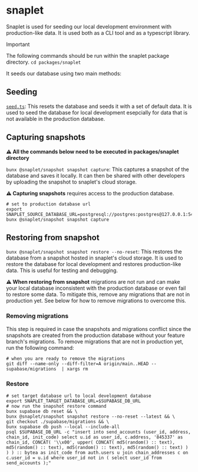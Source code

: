 # snaplet

Snaplet is used for seeding our local development environment with production-like data. It is used both as a CLI tool and as a typescript library.

> [!IMPORTANT]
> The following commands should be run within the snaplet package directory.
> `cd packages/snaplet`

It seeds our database using two main methods:

## Seeding

[`seed.ts`](./seed.ts): This resets the database and seeds it with a set of default data. It is used to seed the database for local development esepcially for data that is not available in the production database.

## Capturing snapshots

**⚠️ All the commands below need to be executed in packages/snaplet directory**

`bunx @snaplet/snapshot snapshot capture`: This captures a snapshot of the database and saves it locally. It can then be shared with other developers by uploading the snapshot to snaplet's cloud storage.

**⚠️ Capturing snapshots** requires access to the production database.

```shell
# set to production database url
export SNAPLET_SOURCE_DATABASE_URL=postgresql://postgres:postgres@127.0.0.1:54322/postgres
bunx @snaplet/snapshot snapshot capture
```

## Restoring from snapshot

`bunx @snaplet/snapshot snapshot restore --no-reset`: This restores the database from a snapshot hosted in snaplet's cloud storage. It is used to restore the database for local development and restores production-like data. This is useful for testing and debugging.

**⚠️ When restoring from snapshot** migrations are not run and can make your local database inconsistent with the production database or even fail to restore some data. To mitigate this, remove any migrations that are not in production yet. See below for how to remove migrations to overcome this.

### Removing migrations

This step is required in case the snapshots and migrations conflict since the snapshots are created from the production database without your feature branch's migrations. To remove migrations that are not in production yet, run the following command:

```shell
# when you are ready to remove the migrations
git diff --name-only --diff-filter=A origin/main..HEAD -- supabase/migrations  | xargs rm
```

### Restore

```shell
# set target database url to local development database
export SNAPLET_TARGET_DATABASE_URL=$SUPABASE_DB_URL
# now run the snapshot restore command
bunx supabase db reset && \
bunx @snaplet/snapshot snapshot restore --no-reset --latest && \
git checkout ./supabase/migrations && \
bunx supabase db push --local --include-all
psql $SUPABASE_DB_URL -c "insert into send_accounts (user_id, address, chain_id, init_code) select u.id as user_id, c.address, '845337' as chain_id, CONCAT( '\\x00', upper( CONCAT( md5(random() :: text), md5(random() :: text), md5(random() :: text), md5(random() :: text) ) ) ) :: bytea as init_code from auth.users u join chain_addresses c on c.user_id = u.id where user_id not in ( select user_id from send_accounts );"
```
